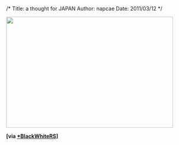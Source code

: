 /*
Title: a thought for JAPAN
Author: napcae
Date: 2011/03/12
*/

<img alt="" src="http://fc05.deviantart.net/fs71/i/2011/070/b/c/japan_by_blackwhiters-d3bff9w.jpg" title="a thought for JAPAN" class="alignnone" width="450" height="300" class="img-polaroid"/>

**[via [*BlackWhiteRS][2]]**

 [1]: http://browse.deviantart.com/?order=11&q=japan#/d3bff9w
 [2]: http://blackwhiters.deviantart.com/